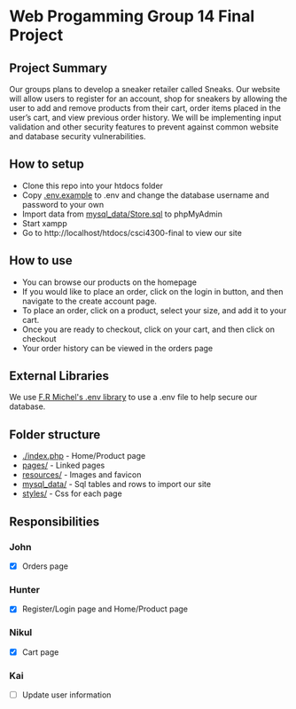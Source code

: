 # Web Progamming Group 14 Final Project
## Project Summary
Our groups plans to develop a sneaker retailer called Sneaks. Our website will allow users to register for an account, shop for sneakers by allowing the user to add and remove products from their cart, order items placed in the user’s cart, and view previous order history. We will be implementing input validation and other security features to prevent against common website and database security vulnerabilities.
## How to setup
- Clone this repo into your htdocs folder
- Copy [.env.example](./.env.example) to .env and change the database username and password to your own
- Import data from [mysql_data/Store.sql](./.mysql_data/Store.sql) to phpMyAdmin
- Start xampp
- Go to http://localhost/htdocs/csci4300-final to view our site
## How to use
- You can browse our products on the homepage
- If you would like to place an order, click on the login in button, and then navigate to the create account page.
- To place an order, click on a product, select your size, and add it to your cart.
- Once you are ready to checkout, click on your cart, and then click on checkout
- Your order history can be viewed in the orders page
## External Libraries
We use [F.R Michel's .env library](https://dev.to/fadymr/php-create-your-own-php-dotenv-3k2i) to use a .env file to help secure our database.
## Folder structure
- [./index.php](./index.php)   - Home/Product page
- [pages/](./pages/)           - Linked pages
- [resources/](./resources/)   - Images and favicon
- [mysql_data/](./mysql_data/) - Sql tables and rows to import our site
- [styles/](./styles/)         - Css for each page
## Responsibilities
### John
- [x] Orders page
### Hunter
- [x] Register/Login page and Home/Product page
### Nikul
- [x] Cart page
### Kai
- [ ] Update user information
